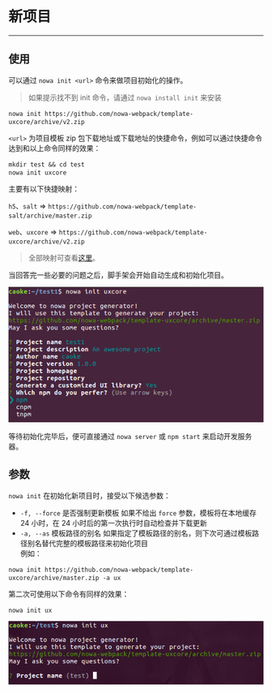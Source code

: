 # 新项目

---

## 使用

可以通过 `nowa init <url>` 命令来做项目初始化的操作。

> 如果提示找不到 init 命令，请通过 `nowa install init` 来安装

```shell
nowa init https://github.com/nowa-webpack/template-uxcore/archive/v2.zip
```

`<url>` 为项目模板 zip 包下载地址或下载地址的快捷命令，例如可以通过快捷命令达到和以上命令同样的效果：

```shell
mkdir test && cd test
nowa init uxcore
```

主要有以下快捷映射：

`h5`、`salt` => `https://github.com/nowa-webpack/template-salt/archive/master.zip`

`web`、`uxcore` => `https://github.com/nowa-webpack/template-uxcore/archive/v2.zip`

> 全部映射可查看[这里](https://github.com/nowa-webpack/template-alias/blob/master/alias.json)。

当回答完一些必要的问题之后，脚手架会开始自动生成和初始化项目。

![](screenshot-init-proj.png)

等待初始化完毕后，便可直接通过 `nowa server` 或 `npm start` 来启动开发服务器。

## 参数

`nowa init` 在初始化新项目时，接受以下候选参数：

- `-f, --force` 是否强制更新模板
  如果不给出 `force` 参数，模板将在本地缓存 24 小时，在 24 小时后的第一次执行时自动检查并下载更新
- `-a, --as` 模板路径的别名
  如果指定了模板路径的别名，则下次可通过模板路径别名替代完整的模板路径来初始化项目  
例如：
```shell
nowa init https://github.com/nowa-webpack/template-uxcore/archive/master.zip -a ux
```

第二次可使用以下命令有同样的效果：
```shell
nowa init ux
```

![](screenshot-init-alias.png)
